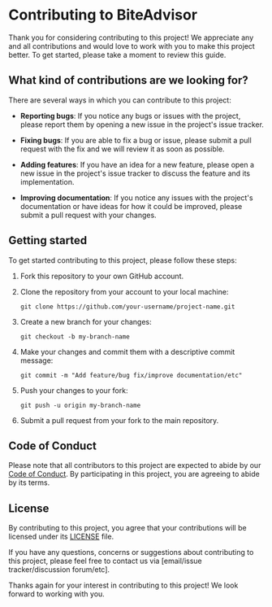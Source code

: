 # Contributing to BiteAdvisor

Thank you for considering contributing to this project! We appreciate any and all contributions and would love to work with you to make this project better. To get started, please take a moment to review this guide.

## What kind of contributions are we looking for?

There are several ways in which you can contribute to this project:

* **Reporting bugs**: If you notice any bugs or issues with the project, please report them by opening a new issue in the project's issue tracker.

* **Fixing bugs**: If you are able to fix a bug or issue, please submit a pull request with the fix and we will review it as soon as possible.

* **Adding features**: If you have an idea for a new feature, please open a new issue in the project's issue tracker to discuss the feature and its implementation.

* **Improving documentation**: If you notice any issues with the project's documentation or have ideas for how it could be improved, please submit a pull request with your changes.

## Getting started

To get started contributing to this project, please follow these steps:

1. Fork this repository to your own GitHub account.

2. Clone the repository from your account to your local machine:

    ```
    git clone https://github.com/your-username/project-name.git
    ```

3. Create a new branch for your changes:

    ```
    git checkout -b my-branch-name
    ```

4. Make your changes and commit them with a descriptive commit message:

    ```
    git commit -m "Add feature/bug fix/improve documentation/etc"
    ```

5. Push your changes to your fork:

    ```
    git push -u origin my-branch-name
    ```

6. Submit a pull request from your fork to the main repository.

## Code of Conduct

Please note that all contributors to this project are expected to abide by our [Code of Conduct](https://github.com/stephin007/biteAdvisor-FE/blob/master/CODE_OF_CONDUCT.md). By participating in this project, you are agreeing to abide by its terms.

## License

By contributing to this project, you agree that your contributions will be licensed under its [LICENSE](LICENSE) file.

If you have any questions, concerns or suggestions about contributing to this project, please feel free to contact us via [email/issue tracker/discussion forum/etc].

Thanks again for your interest in contributing to this project! We look forward to working with you.
